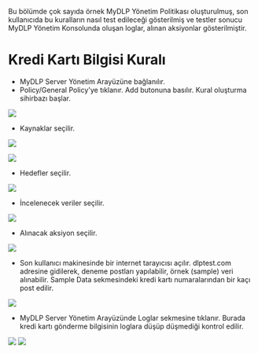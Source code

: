Bu bölümde çok sayıda örnek MyDLP Yönetim Politikası oluşturulmuş, son kullanıcıda bu kuralların nasıl test edileceği gösterilmiş ve testler sonucu MyDLP Yönetim Konsolunda oluşan loglar, alınan aksiyonlar gösterilmiştir. 

# Kredi Kartı Bilgisi Kuralı 
* MyDLP Server Yönetim Arayüzüne bağlanılır. 
* Policy/General Policy'ye tıklanır. Add butonuna basılır. Kural oluşturma sihirbazı başlar.

![](https://cloud.githubusercontent.com/assets/20702065/17469558/0dbb1586-5d3d-11e6-8bbc-48f049844c6a.png)

* Kaynaklar seçilir.

![](https://cloud.githubusercontent.com/assets/20702065/17469559/0ff1fd74-5d3d-11e6-9bf8-40069b627b72.png)

![](https://cloud.githubusercontent.com/assets/20702065/17469562/14c72c16-5d3d-11e6-8198-13bdfbada734.png)

* Hedefler seçilir.

![](https://cloud.githubusercontent.com/assets/20702065/17469563/175a59ee-5d3d-11e6-8659-f9d7d97c0269.png)

* İncelenecek veriler seçilir.

![](https://cloud.githubusercontent.com/assets/20702065/17469564/19d22382-5d3d-11e6-9890-3cf46e6ddba4.png)

* Alınacak aksiyon seçilir.

![](https://cloud.githubusercontent.com/assets/20702065/17469566/1c4f506c-5d3d-11e6-84aa-5d0840ae24a2.png)

* Son kullanıcı makinesinde bir internet tarayıcısı açılır. dlptest.com adresine gidilerek, deneme postları yapılabilir, örnek (sample) veri alınabilir. 
Sample Data sekmesindeki kredi kartı numaralarından bir kaçı post edilir.

![](https://cloud.githubusercontent.com/assets/20702065/17470896/b9d62b66-5d48-11e6-89d3-7ea91a8ff38b.png)

* MyDLP Server Yönetim Arayüzünde Loglar sekmesine tıklanır. Burada kredi kartı gönderme bilgisinin loglara düşüp düşmediği kontrol edilir. 

![](https://cloud.githubusercontent.com/assets/20702065/17470901/bed4f340-5d48-11e6-93c9-613fd9adfd9d.png)
![](https://cloud.githubusercontent.com/assets/20702065/17470904/c0733202-5d48-11e6-9747-d881ab26228f.png)
